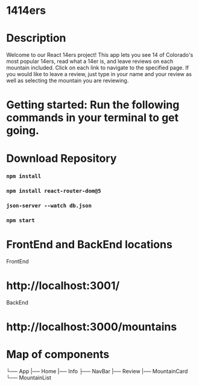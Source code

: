 # 1414ers

# Description

Welcome to our React 14ers project! This app lets you see 14 of Colorado's most popular 14ers, read what a 14er is, and leave reviews on each mountain included. Click on each link to navigate to the specified page. If you would like to leave a review, just type in your name and your review as well as selecting the mountain you are reviewing.

# Getting started: Run the following commands in your terminal to get going.

# Download Repository

### `npm install`

### `npm install react-router-dom@5`

### `json-server --watch db.json`

### `npm start`

# FrontEnd and BackEnd locations

FrontEnd

# http://localhost:3001/

BackEnd

# http://localhost:3000/mountains

# Map of components

└── App
|── Home
|── Info
├── NavBar
|── Review
|── MountainCard
└── MountainList
